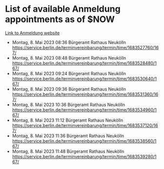 # List of available Anmeldung appointments as of $NOW
[Link to Anmeldung website](https://service.berlin.de/terminvereinbarung/termin/tag.php?termin=1&anliegen[]=120686&dienstleisterlist=122210,122217,327316,122219,327312,122227,327314,122231,327346,122243,327348,122254,122252,329742,122260,329745,122262,329748,122271,327278,122273,327274,122277,327276,330436,122280,327294,122282,327290,122284,327292,122291,327270,122285,327266,122286,327264,122296,327268,150230,329760,122297,327286,122294,327284,122312,329763,122314,329775,122304,327330,122311,327334,122309,327332,317869,122281,327352,122279,329772,122283,122276,327324,122274,327326,122267,329766,122246,327318,122251,327320,122257,327322,122208,327298,122226,327300&herkunft=http%3A%2F%2Fservice.berlin.de%2Fdienstleistung%2F120686%2F)
- Montag, 8. Mai 2023 08:36 Bürgeramt Rathaus Neukölln https://service.berlin.de/terminvereinbarung/termin/time/1683527760/167/
- Montag, 8. Mai 2023 08:48 Bürgeramt Rathaus Neukölln https://service.berlin.de/terminvereinbarung/termin/time/1683528480/167/
- Montag, 8. Mai 2023 09:24 Bürgeramt Rathaus Neukölln https://service.berlin.de/terminvereinbarung/termin/time/1683530640/167/
- Montag, 8. Mai 2023 09:36 Bürgeramt Rathaus Neukölln https://service.berlin.de/terminvereinbarung/termin/time/1683531360/167/
- Montag, 8. Mai 2023 10:36 Bürgeramt Rathaus Neukölln https://service.berlin.de/terminvereinbarung/termin/time/1683534960/167/
- Montag, 8. Mai 2023 11:12 Bürgeramt Rathaus Neukölln https://service.berlin.de/terminvereinbarung/termin/time/1683537120/167/
- Montag, 8. Mai 2023 11:36 Bürgeramt Rathaus Neukölln https://service.berlin.de/terminvereinbarung/termin/time/1683538560/167/
- Montag, 8. Mai 2023 11:48 Bürgeramt Rathaus Neukölln https://service.berlin.de/terminvereinbarung/termin/time/1683539280/167/
